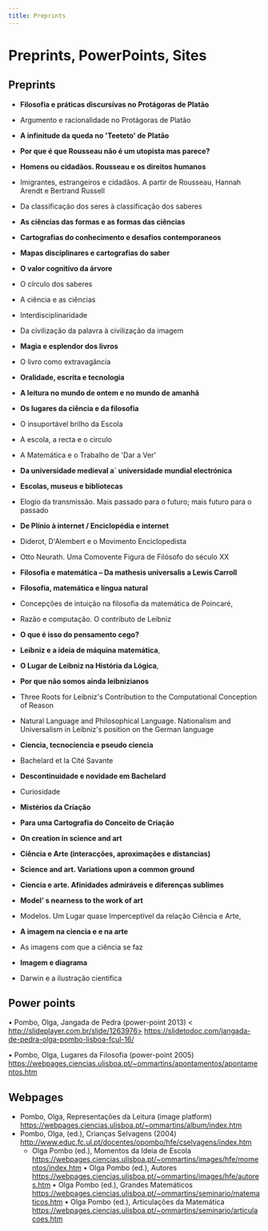 ```yaml
---
title: Preprints
---
```

# Preprints, PowerPoints, Sites


## Preprints

* **Filosofia e práticas discursivas no Protágoras de Platão**

* Argumento e racionalidade no Protágoras de Platão

* **A infinitude da queda no 'Teeteto' de Platão**

* **Por que é que Rousseau não é um utopista mas parece?**

* **Homens ou cidadãos. Rousseau e os direitos humanos**

* Imigrantes, estrangeiros e cidadãos. A partir de Rousseau, Hannah Arendt e Bertrand Russell

* Da classificação dos seres à classificação dos saberes

* **As ciências das formas e as formas das ciências**

* **Cartografias do conhecimento e desafios contemporaneos**

* **Mapas disciplinares e cartografias do saber**

* **O valor cognitivo da árvore**

* O círculo dos saberes

* A ciência e as ciências

* Interdisciplinaridade

* Da civilização da palavra à civilização da imagem

* **Magia e esplendor dos livros**

* O livro como extravagância

* **Oralidade, escrita e tecnologia**

* **A leitura no mundo de ontem e no mundo de amanhã**

* **Os lugares da ciência e da filosofia**

* O insuportável brilho da Escola

* A escola, a recta e o circulo

* A Matemática e o Trabalho de 'Dar a Ver'

* **Da universidade medieval a´ universidade mundial electrónica**

* **Escolas, museus e bibliotecas**

* Elogio da transmissão. Mais passado para o futuro; mais futuro para o passado

* **De Plínio à internet / Enciclopédia e internet**

* Diderot, D'Alembert e o Movimento Enciclopedista

* Otto Neurath. Uma Comovente Figura de Filósofo do século XX

* **Filosofia e matemática – Da mathesis universalis a Lewis Carroll**

* **Filosofia, matemática e língua natural**

* Concepções de intuição na filosofia da matemática de Poincaré,

* Razão e computação. O contributo de Leibniz

* **O que é isso do pensamento cego?**

* **Leibniz e a ideia de máquina matemática**,

* **O Lugar de Leibniz na História da Lógica**,

* **Por que não somos ainda leibnizianos**

* Three Roots for Leibniz's Contribution to the Computational Conception of Reason

* Natural Language and Philosophical Language. Nationalism and Universalism in Leibniz's position on the German language

* **Ciencia, tecnociencia e pseudo ciencia**

* Bachelard et la Cité Savante

* **Descontinuidade e novidade em Bachelard**

* Curiosidade

* **Mistérios da Criação**

* **Para uma Cartografia do Conceito de Criação**

* **On creation in science and art**

* **Ciência e Arte (interacções, aproximações e distancias)**

* **Science and art. Variations upon a common ground**

* **Ciencia e arte. Afinidades admiráveis e diferenças sublimes**

+ **Model’ s nearness to the work of art**

* Modelos. Um Lugar quase Imperceptível da relação Ciência e Arte,

* **A imagem na ciencia e e na arte**

* As imagens com que a ciência se faz

* **Imagem e diagrama**

* Darwin e a ilustração cientifica


## Power points
•	Pombo, Olga, Jangada de Pedra (power-point 2013) 
< http://slideplayer.com.br/slide/1263976>
https://slidetodoc.com/jangada-de-pedra-olga-pombo-lisboa-fcul-16/

•	Pombo, Olga, Lugares da Filosofia (power-point 2005) 
<https://webpages.ciencias.ulisboa.pt/~ommartins/apontamentos/apontamentos.htm>


## Webpages

* Pombo, Olga, Representações da Leitura (image platform) 
   <https://webpages.ciencias.ulisboa.pt/~ommartins/album/index.htm>
* Pombo, Olga, (ed.), Crianças Selvagens (2004)     <http://www.educ.fc.ul.pt/docentes/opombo/hfe/cselvagens/index.htm>
  * Olga Pombo (ed.), Momentos da Ideia de Escola 
<https://webpages.ciencias.ulisboa.pt/~ommartins/images/hfe/momentos/index.htm>
•	Olga Pombo (ed.), Autores 
<https://webpages.ciencias.ulisboa.pt/~ommartins/images/hfe/autores.htm>
•	Olga Pombo (ed.), Grandes Matemáticos  
<https://webpages.ciencias.ulisboa.pt/~ommartins/seminario/matematicos.htm>
•	Olga Pombo (ed.), Articulações da Matemática  
<https://webpages.ciencias.ulisboa.pt/~ommartins/seminario/articulacoes.htm>








